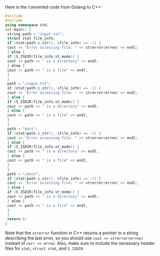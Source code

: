 Here is the converted code from Golang to C++:
```cpp
#include 
#include 
using namespace std;
int main() {
 string path = "input.txt";
 struct stat file_info;
 if (stat(path.c_str(), &file_info) == -1) {
 cout << "Error accessing file: " << strerror(errno) << endl;
 } else {
 if (S_ISDIR(file_info.st_mode)) {
 cout << path << " is a directory" << endl;
 } else {
 cout << path << " is a file" << endl;
 }
 }
 path = "/input.txt";
 if (stat(path.c_str(), &file_info) == -1) {
 cout << "Error accessing file: " << strerror(errno) << endl;
 } else {
 if (S_ISDIR(file_info.st_mode)) {
 cout << path << " is a directory" << endl;
 } else {
 cout << path << " is a file" << endl;
 }
 }
 path = "docs";
 if (stat(path.c_str(), &file_info) == -1) {
 cout << "Error accessing file: " << strerror(errno) << endl;
 } else {
 if (S_ISDIR(file_info.st_mode)) {
 cout << path << " is a directory" << endl;
 } else {
 cout << path << " is a file" << endl;
 }
 }
 path = "/docs";
 if (stat(path.c_str(), &file_info) == -1) {
 cout << "Error accessing file: " << strerror(errno) << endl;
 } else {
 if (S_ISDIR(file_info.st_mode)) {
 cout << path << " is a directory" << endl;
 } else {
 cout << path << " is a file" << endl;
 }
 }
 return 0;
}
```
Note that the `strerror` function in C++ returns a pointer to a string describing the last error, so you should use `cout << strerror(errno)` instead of `cerr << errno`. Also, make sure to include the necessary header files for `stat`, `struct stat`, and `S_ISDIR`.

